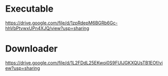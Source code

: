 # Executable
https://drive.google.com/file/d/1zpRdepM6BGRb6Gc-hhVbPtvwxUPn4XJQ/view?usp=sharing

# Downloader
https://drive.google.com/file/d/1L2FDdL25EKwoi0S9FUlJGKXQUsTB1EOf/view?usp=sharing
